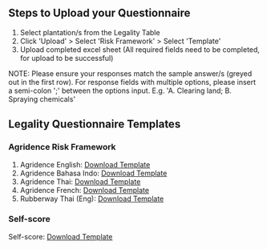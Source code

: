 
## Steps to Upload your Questionnaire
1. Select plantation/s from the Legality Table
2. Click 'Upload' > Select 'Risk Framework' > Select 'Template' 
3. Upload completed excel sheet (All required fields need to be completed, for upload to be successful)

NOTE: Please ensure your responses match the sample answer/s (greyed out in the first row). For response fields with multiple options, please insert a semi-colon ';' between the options input. E.g. 'A. Clearing land; B. Spraying chemicals'


## Legality Questionnaire Templates

### Agridence Risk Framework 

1. Agridence English: [Download Template](https://assets.agridence.com/docs-assets/questionnaire-templates/AGD_English.xlsx)
2. Agridence Bahasa Indo: [Download Template](https://assets.agridence.com/docs-assets/questionnaire-templates/AGD_Bahasa.xlsx)
3. Agridence Thai: [Download Template](https://assets.agridence.com/docs-assets/questionnaire-templates/AGD_Thailand.xlsx)
4. Agridence French: [Download Template](https://assets.agridence.com/docs-assets/questionnaire-templates/AGD%20French.xlsx)
5. Rubberway Thai (Eng): [Download Template](https://assets.agridence.com/docs-assets/questionnaire-templates/AGD_RUBBERWAY_ThaiEng.xlsx)

### Self-score

Self-score: [Download Template](https://assets.agridence.com/docs-assets/questionnaire-templates/Self-Score%20Template.xlsx)

